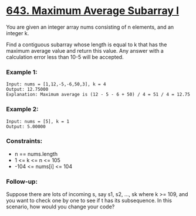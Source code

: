 # [643. Maximum Average Subarray I][question-link]

You are given an integer array nums consisting of n elements, and an integer k.

Find a contiguous subarray whose length is equal to k that has the maximum average value and return this value. Any answer with a calculation error less than 10-5 will be accepted.

### Example 1:
```text
Input: nums = [1,12,-5,-6,50,3], k = 4
Output: 12.75000
Explanation: Maximum average is (12 - 5 - 6 + 50) / 4 = 51 / 4 = 12.75
```

### Example 2:
```text
Input: nums = [5], k = 1
Output: 5.00000
```

### Constraints:

* n == nums.length
* 1 <= k <= n <= 105
* -104 <= nums[i] <= 104

### Follow-up:
Suppose there are lots of incoming s, say s1, s2, ..., sk where k >= 109, and you want to check one by one to see if t has its subsequence. In this scenario, how would you change your code?

[question-link]: https://leetcode.com/problems/maximum-average-subarray-i/?envType=study-plan-v2&envId=leetcode-75